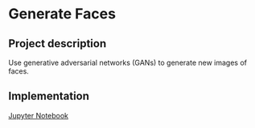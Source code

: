 # Generate Faces

## Project description
Use generative adversarial networks (GANs) to generate new images of faces.

## Implementation
[Jupyter Notebook](https://nbviewer.jupyter.org/github/vgkortsas/Online_courses/blob/master/Udacity_Deep_Learning_Nanodegree/Generate_Faces/dlnd_face_generation.ipynb)


